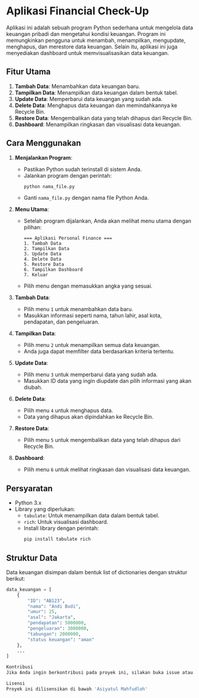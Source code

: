 # Aplikasi Financial Check-Up

Aplikasi ini adalah sebuah program Python sederhana untuk mengelola data keuangan pribadi dan mengetahui kondisi keuangan. Program ini memungkinkan pengguna untuk menambah, menampilkan, mengupdate, menghapus, dan merestore data keuangan. Selain itu, aplikasi ini juga menyediakan dashboard untuk memvisualisasikan data keuangan.

## Fitur Utama
1. **Tambah Data**: Menambahkan data keuangan baru.
2. **Tampilkan Data**: Menampilkan data keuangan dalam bentuk tabel.
3. **Update Data**: Memperbarui data keuangan yang sudah ada.
4. **Delete Data**: Menghapus data keuangan dan memindahkannya ke Recycle Bin.
5. **Restore Data**: Mengembalikan data yang telah dihapus dari Recycle Bin.
6. **Dashboard**: Menampilkan ringkasan dan visualisasi data keuangan.

## Cara Menggunakan
1. **Menjalankan Program**:
   - Pastikan Python sudah terinstall di sistem Anda.
   - Jalankan program dengan perintah:
     ```bash
     python nama_file.py
     ```
   - Ganti `nama_file.py` dengan nama file Python Anda.

2. **Menu Utama**:
   - Setelah program dijalankan, Anda akan melihat menu utama dengan pilihan:
     ```
     === Aplikasi Personal Finance ===
     1. Tambah Data
     2. Tampilkan Data
     3. Update Data
     4. Delete Data
     5. Restore Data
     6. Tampilkan Dashboard
     7. Keluar
     ```
   - Pilih menu dengan memasukkan angka yang sesuai.

3. **Tambah Data**:
   - Pilih menu `1` untuk menambahkan data baru.
   - Masukkan informasi seperti nama, tahun lahir, asal kota, pendapatan, dan pengeluaran.

4. **Tampilkan Data**:
   - Pilih menu `2` untuk menampilkan semua data keuangan.
   - Anda juga dapat memfilter data berdasarkan kriteria tertentu.

5. **Update Data**:
   - Pilih menu `3` untuk memperbarui data yang sudah ada.
   - Masukkan ID data yang ingin diupdate dan pilih informasi yang akan diubah.

6. **Delete Data**:
   - Pilih menu `4` untuk menghapus data.
   - Data yang dihapus akan dipindahkan ke Recycle Bin.

7. **Restore Data**:
   - Pilih menu `5` untuk mengembalikan data yang telah dihapus dari Recycle Bin.

8. **Dashboard**:
   - Pilih menu `6` untuk melihat ringkasan dan visualisasi data keuangan.

## Persyaratan
- Python 3.x
- Library yang diperlukan:
  - `tabulate`: Untuk menampilkan data dalam bentuk tabel.
  - `rich`: Untuk visualisasi dashboard.
  - Install library dengan perintah:
    ```bash
    pip install tabulate rich
    ```

## Struktur Data
Data keuangan disimpan dalam bentuk list of dictionaries dengan struktur berikut:
```python
data_keuangan = [
    {
        "ID": "AB123",
        "nama": "Andi Budi",
        "umur": 25,
        "asal": "Jakarta",
        "pendapatan": 5000000,
        "pengeluaran": 3000000,
        "tabungan": 2000000,
        "status keuangan": "aman"
    },
    ...
]

Kontribusi
Jika Anda ingin berkontribusi pada proyek ini, silakan buka issue atau pull request di repository GitHub.

Lisensi
Proyek ini dilisensikan di bawah 'Asiyatul Mahfudloh'
